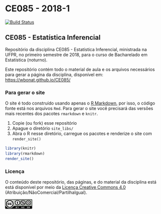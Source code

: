 # CE085 - 2018-1

[![Build Status](https://travis-ci.org/fernandomayer/ce001n-2017-1.svg)](https://travis-ci.org/fernandomayer/ce001n-2017-1)

## CE085 - Estatística Inferencial

Repositório da disciplina CE085 - Estatística Inferencial, ministrada na UFPR, no
primeiro semestre de 2018, para o curso de Bacharelado em Estatística (noturno).

Este repositório contém todo o material de aula e os arquivos
necessários para gerar a página da disciplina, disponível em:
https://wbonat.github.io/CE085/

### Para gerar o site

O site é todo construído usando apenas o [R Markdown][], por isso, o
código fonte está nos arquivos `Rmd`. Para gerar o site você precisará
das versões mais recentes dos pacotes `rmarkdown` e `knitr`.

1. Copie (ou fork) esse repositório
2. Apague o diretório `site_libs/`
3. Abra o R nesse diretório, carregue os pacotes e renderize o site com
   `render_site()`
```r
library(knitr)
library(rmarkdown)
render_site()
```

### Licença

O conteúdo deste repositório, das páginas, e do material da disciplina
está está disponível por meio da [Licença Creative Commons 4.0][]
(Atribuição/NãoComercial/PartilhaIgual).

![Licença Creative Commons 4.0](img/CC_by-nc-sa_88x31.png)


[Licença Creative Commons 4.0]: https://creativecommons.org/licenses/by-nc-sa/4.0/deed.pt_BR
[R Markdown]: http://rmarkdown.rstudio.com
